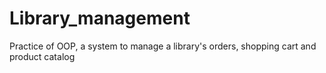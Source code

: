 # Library_management
Practice of OOP, a system to manage a library's orders, shopping cart and product catalog 
